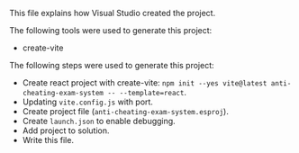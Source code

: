 This file explains how Visual Studio created the project.

The following tools were used to generate this project:
- create-vite

The following steps were used to generate this project:
- Create react project with create-vite: `npm init --yes vite@latest anti-cheating-exam-system -- --template=react`.
- Updating `vite.config.js` with port.
- Create project file (`anti-cheating-exam-system.esproj`).
- Create `launch.json` to enable debugging.
- Add project to solution.
- Write this file.
